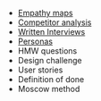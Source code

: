 * [Empathy maps](https://git.fhict.nl/I476087/internship_berariah_s5_2023/-/wikis/Empathy-maps)
* [Competitor analysis](uploads/a3019242800c2579242d30e0e4611f26/Denisa_Coteanu_BerariaH_CompetitorAnalysis.pdf)
* [Written Interviews](https://git.fhict.nl/I476087/internship_berariah_s5_2023/-/wikis/Written-Interviews)
* [Personas](https://git.fhict.nl/I476087/internship_berariah_s5_2023/-/wikis/Personas)
* HMW questions
* Design challenge
* User stories
* Definition of done
* Moscow method
